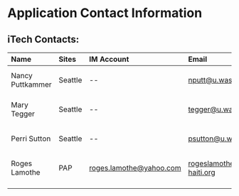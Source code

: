 # Application Contact Information #

## iTech Contacts: ##

|**Name**|**Sites**|**IM Account**|**Email**|**Phone**|**Skype**|
|:-------|:--------|:-------------|:--------|:--------|:--------|
|Nancy Puttkammer|Seattle  |--            |nputt@u.washington.edu|206-616-5139 |--       |
|Mary Tegger|Seattle  |--            |tegger@u.washington.edu|206-617-4057|--       |
|Perri Sutton |Seattle  |--            |psutton@u.washington.edu|206-225-8567| perrisutton |
|Roges Lamothe|PAP      |roges.lamothe@yahoo.com |rogeslamothe@itech-haiti.org|509-449-2987|--       |
|        | | |
|        | | |